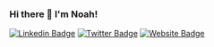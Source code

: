 ### Hi there 👋 I'm Noah!
[![Linkedin Badge](https://img.shields.io/badge/-LinkedIn-blue?style=flat-square&logo=Linkedin&logoColor=white&link=https://www.linkedin.com/in/noah-silver/)](https://www.linkedin.com/in/noah-silver/)
[![Twitter Badge](https://img.shields.io/badge/-Twitter-blue?style=flat-square&logo=Twitter&logoColor=white&link=https://www.twitter.com/noahsilver12/)](https://www.twitter.com/noahsilver12/)
[![Website Badge](https://img.shields.io/badge/-Website-blue?style=flat-square&link=https://www.noah-silver.com)](https://www.noah-silver.com)
